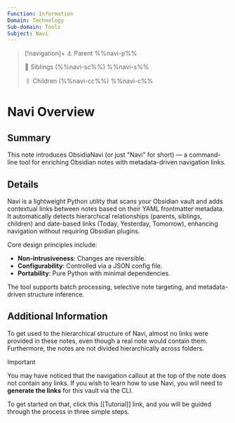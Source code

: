 ```yaml
---
Function: Information
Domain: Technology
Sub-domain: Tools
Subject: Navi
---
```

> [!navigation]+
> ⚓ Parent
> %%navi-p%%
> 
> 🔗 Siblings (%%navi-sc%%)
> %%navi-s%%
> 
> 🖇️ Children (%%navi-cc%%)
> %%navi-c%%

# Navi Overview

## Summary
This note introduces ObsidiaNavi (or just "Navi" for short) — a command-line tool for enriching Obsidian notes with metadata-driven navigation links.

## Details
Navi is a lightweight Python utility that scans your Obsidian vault and adds contextual links between notes based on their YAML frontmatter metadata. It automatically detects hierarchical relationships (parents, siblings, children) and date-based links (Today, Yesterday, Tomorrow), enhancing navigation without requiring Obsidian plugins.

Core design principles include:
- **Non-intrusiveness**: Changes are reversible.
- **Configurability**: Controlled via a JSON config file.
- **Portability**: Pure Python with minimal dependencies.

The tool supports batch processing, selective note targeting, and metadata-driven structure inference.

## Additional Information
To get used to the hierarchical structure of Navi, almost no links were provided in these notes, even though a real note would contain them. Furthermore, the notes are not divided hierarchically across folders.

> [!important]
> You may have noticed that the navigation callout at the top of the note does not contain any links. If you wish to learn how to use Navi, you will need to **generate the links** for this vault via the CLI.
> 
> To get started on that, click this [[Tutorial]] link, and you will be guided through the process in three simple steps.